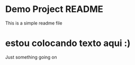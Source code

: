# Demo Project README

This is a simple readme file

# estou colocando texto aqui :)

Just something going on